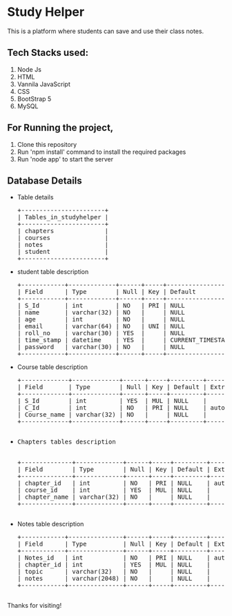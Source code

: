 # Study Helper
<p>
This is a platform where students can save and use their class notes.
<br>
</p>
<h2>Tech Stacks used:</h2>
<ol>
    <li>Node Js</li>
    <li>HTML</li>
    <li>Vannila JavaScript</li>
    <li>CSS</li>
    <li>BootStrap 5</li>
    <li>MySQL</li>
</ol>
<h2>For Running the project, </h2>
<ol>
    <li>Clone this repository</li>
    <li>Run 'npm install' command to install the required packages</li>
    <li>Run 'node app' to start the server</li>
</ol>
<h2> Database Details</h2>
<ul>
    <li>Table details
        <br>
        <pre>
+-----------------------+
| Tables_in_studyhelper |
+-----------------------+
| chapters              |
| courses               |
| notes                 |
| student               |
+-----------------------+
</pre>
    </li>
    <li>
    student table description
<br>
<pre>
+------------+-------------+------+-----+-------------------+-------------------+
| Field      | Type        | Null | Key | Default           | Extra             |
+------------+-------------+------+-----+-------------------+-------------------+
| S_Id       | int         | NO   | PRI | NULL              | auto_increment    |
| name       | varchar(32) | NO   |     | NULL              |                   |
| age        | int         | NO   |     | NULL              |                   |
| email      | varchar(64) | NO   | UNI | NULL              |                   |
| roll_no    | varchar(30) | YES  |     | NULL              |                   |
| time_stamp | datetime    | YES  |     | CURRENT_TIMESTAMP | DEFAULT_GENERATED |
| password   | varchar(30) | NO   |     | NULL              |                   |
+------------+-------------+------+-----+-------------------+-------------------+
</pre>
    </li>
    <li>
    Course table description
    <br>
    <pre>
+-------------+-------------+------+-----+---------+----------------+
| Field       | Type        | Null | Key | Default | Extra          |
+-------------+-------------+------+-----+---------+----------------+
| S_Id        | int         | YES  | MUL | NULL    |                |
| C_Id        | int         | NO   | PRI | NULL    | auto_increment |
| Course_name | varchar(32) | NO   |     | NULL    |                |
+-------------+-------------+------+-----+---------+----------------+
    </pre>
    </li>
    <li>
        <pre>
Chapters tables description
        <br>
+--------------+-------------+------+-----+---------+----------------+
| Field        | Type        | Null | Key | Default | Extra          |
+--------------+-------------+------+-----+---------+----------------+
| chapter_id   | int         | NO   | PRI | NULL    | auto_increment |
| course_id    | int         | YES  | MUL | NULL    |                |
| chapter_name | varchar(32) | NO   |     | NULL    |                |
+--------------+-------------+------+-----+---------+----------------+
        </pre>
    </li>
    <li>
Notes table description
    <br>
    <pre>
+------------+---------------+------+-----+---------+----------------+
| Field      | Type          | Null | Key | Default | Extra          |
+------------+---------------+------+-----+---------+----------------+
| Notes_id   | int           | NO   | PRI | NULL    | auto_increment |
| chapter_id | int           | YES  | MUL | NULL    |                |
| topic      | varchar(32)   | NO   |     | NULL    |                |
| notes      | varchar(2048) | NO   |     | NULL    |                |
+------------+---------------+------+-----+---------+----------------+
    </pre>
    </li>
</ul>
Thanks for visiting!